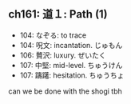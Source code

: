 ## ch161: 道１: Path (1)

- 104: なぞる: to trace
- 104: 呪文: incantation. じゅもん
- 106: 贅沢: luxury. ぜいたく
- 107: 中堅: mid-level. ちゅうけん
- 107: 躊躇: hesitation. ちゅうちょ

can we be done with the shogi tbh
